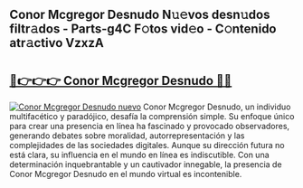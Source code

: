 ## Conor Mcgregor Desnudo N𝚞𝚎vos desn𝚞dos filtr𝚊dos - Parts-g4C F𝚘tos vid𝚎o - C𝚘ntenido atr𝚊ctivo VzxzA

# <h2><a href="http://mbar3es.tromn.icu/?c=Conor+Mcgregor+Desnudo">🔗👉👉👉 Conor Mcgregor Desnudo 🔗🔗</a></h2>

[![Conor Mcgregor Desnudo nuevo](https://i.imgur.com/pEAQMta.gif)](http://mbar3es.tromn.icu/?c=Conor+Mcgregor+Desnudo)
Conor Mcgregor Desnudo, un individuo multifacético y paradójico, desafía la comprensión simple. Su enfoque único para crear una presencia en línea ha fascinado y provocado observadores, generando debates sobre moralidad, autorrepresentación y las complejidades de las sociedades digitales. Aunque su dirección futura no está clara, su influencia en el mundo en línea es indiscutible. Con una determinación inquebrantable y un cautivador innegable, la presencia de Conor Mcgregor Desnudo en el mundo virtual es incontenible.
